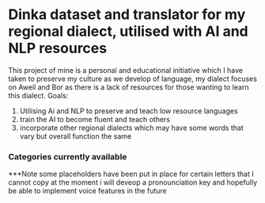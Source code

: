 # Dinka dataset and translator for my regional dialect, utilised with AI and NLP resources
This project of mine is a personal and educational initiative which I have taken to preserve my culture as we develop of language, my dialect focuses on Aweil and Bor as there is a lack of resources for those wanting to learn this dialect.
Goals:
1. Utilising Ai and NLP to preserve and teach low resource languages
2. train the AI to become fluent and teach others
3. incorporate other regional dialects which may have some words that vary but overall function the same
### Categories currently available

***Note some placeholders have been put in place for certain letters that I cannot copy at the moment
i will deveop a pronounciation key and hopefully be able to implement voice features in the future
